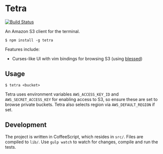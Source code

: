 # Tetra

[![Build Status](https://travis-ci.org/bjorne/tetra.svg?branch=master)](https://travis-ci.org/bjorne/tetra)

An Amazon S3 client for the terminal.

    $ npm install -g tetra

Features include:

* Curses-like UI with vim bindings for browsing S3 (using [blessed](https://github.com/chjj/blessed))

## Usage

    $ tetra <bucket>

Tetra uses environment variables `AWS_ACCESS_KEY_ID` and
`AWS_SECRET_ACCESS_KEY` for enabling access to S3, so ensure these are
set to browse private buckets. Tetra also selects region via
`AWS_DEFAULT_REGION` if set.

## Development

The project is written in CoffeeScript, which resides in `src/`. Files
are compiled to `lib/`. Use `gulp watch` to watch for changes, compile
and run the tests.
